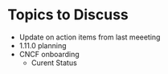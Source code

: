 # Topics to Discuss

- Update on action items from last meeeting
- 1.11.0 planning
- CNCF onboarding
    - Curent Status
